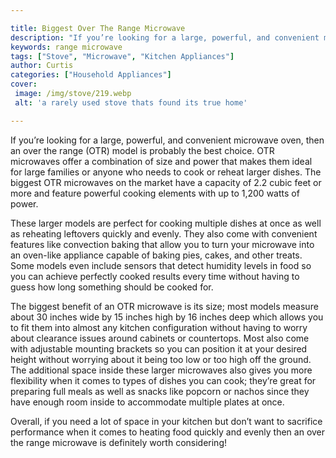 ```yaml
---

title: Biggest Over The Range Microwave
description: "If you’re looking for a large, powerful, and convenient microwave oven, then an over the range (OTR) model is probably the best ch...take a moment to check it out "
keywords: range microwave
tags: ["Stove", "Microwave", "Kitchen Appliances"]
author: Curtis
categories: ["Household Appliances"]
cover: 
 image: /img/stove/219.webp
 alt: 'a rarely used stove thats found its true home'

---
```


If you’re looking for a large, powerful, and convenient microwave oven, then an over the range (OTR) model is probably the best choice. OTR microwaves offer a combination of size and power that makes them ideal for large families or anyone who needs to cook or reheat larger dishes. The biggest OTR microwaves on the market have a capacity of 2.2 cubic feet or more and feature powerful cooking elements with up to 1,200 watts of power.

These larger models are perfect for cooking multiple dishes at once as well as reheating leftovers quickly and evenly. They also come with convenient features like convection baking that allow you to turn your microwave into an oven-like appliance capable of baking pies, cakes, and other treats. Some models even include sensors that detect humidity levels in food so you can achieve perfectly cooked results every time without having to guess how long something should be cooked for.

The biggest benefit of an OTR microwave is its size; most models measure about 30 inches wide by 15 inches high by 16 inches deep which allows you to fit them into almost any kitchen configuration without having to worry about clearance issues around cabinets or countertops. Most also come with adjustable mounting brackets so you can position it at your desired height without worrying about it being too low or too high off the ground. The additional space inside these larger microwaves also gives you more flexibility when it comes to types of dishes you can cook; they’re great for preparing full meals as well as snacks like popcorn or nachos since they have enough room inside to accommodate multiple plates at once.

Overall, if you need a lot of space in your kitchen but don’t want to sacrifice performance when it comes to heating food quickly and evenly then an over the range microwave is definitely worth considering!
